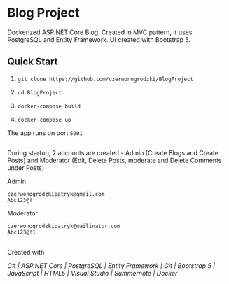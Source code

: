 # Blog Project
Dockerized ASP.NET Core Blog. Created in MVC pattern, it uses PostgreSQL and Entity Framework. UI created with Bootstrap 5. 

## Quick Start
1.  `git clone https://github.com/czerwonogrodzki/BlogProject`

2.  `cd BlogProject`
 
3.  `docker-compose build`

4.  `docker-compose up`

The app runs on port `5001`


##
During startup, 2 accounts are created - Admin (Create Blogs and Create Posts) and Moderator (Edit, Delete Posts, moderate and Delete Comments under Posts)

Admin
```
czerwonogrodzkipatryk@gmail.com 
Abc123@!
```

Moderator
```
czerwonogrodzkipatryk@mailinator.com
Abc123@!1
```

##
Created with

*C# | ASP.NET Core | PostgreSQL | Entity Framework | Git | Bootstrap 5 | JavaScript | HTML5 | Visual Studio | Summernote | Docker*



